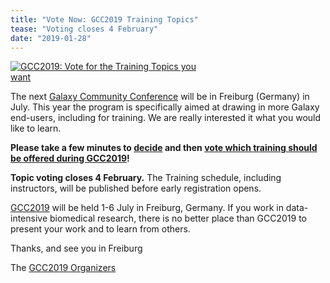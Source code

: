 ```yaml
---
title: "Vote Now: GCC2019 Training Topics"
tease: "Voting closes 4 February"
date: "2019-01-28"
---
```


[<img class="float-right" style="max-width: 300px" src="/events/gcc2019/gcc2019-logo-big.png" alt="GCC2019: Vote for the Training Topics you want" />](/events/gcc2019/training/)

The next [Galaxy Community Conference](/events/gcc2019/) will be in Freiburg (Germany) in July. This year the program is specifically aimed at drawing in more Galaxy end-users, including for training.  We are really interested it what you would like to learn.

**Please take a few minutes to [decide](/events/gcc2019/training/#nominated-training-topics) and then [vote which training should be offered during GCC2019](https://goo.gl/forms/iaY5AezdFpyJ0ETh2)!**

**Topic voting closes 4 February.** The Training schedule, including instructors, will be published before early registration opens.

[GCC2019](/events/gcc2019/) will be held 1-6 July in Freiburg, Germany.  If you work in data-intensive biomedical research, there is no better place than GCC2019 to present your work and to learn from others.

Thanks, and see you in Freiburg

The [GCC2019 Organizers](/events/gcc2019/organizers/)
